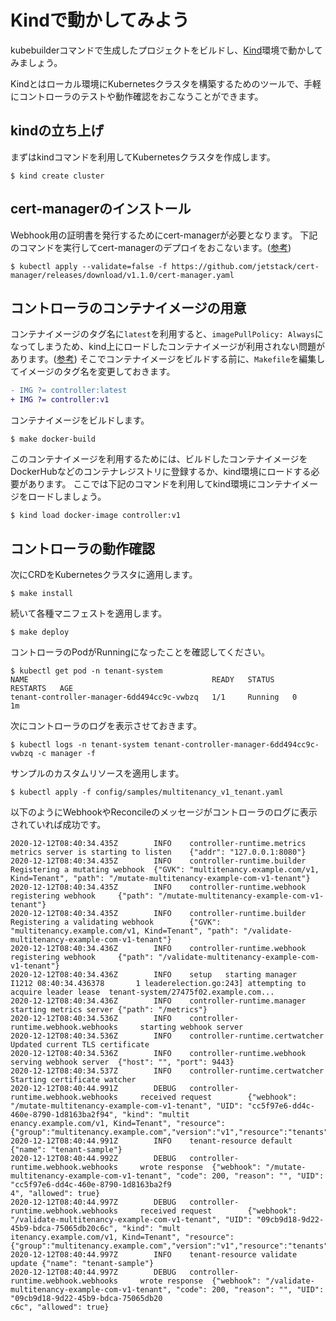 # Kindで動かしてみよう

kubebuilderコマンドで生成したプロジェクトをビルドし、[Kind](https://kind.sigs.k8s.io/docs/user/quick-start/)環境で動かしてみましょう。

Kindとはローカル環境にKubernetesクラスタを構築するためのツールで、手軽にコントローラのテストや動作確認をおこなうことができます。

## kindの立ち上げ

まずはkindコマンドを利用してKubernetesクラスタを作成します。

```console
$ kind create cluster
```

## cert-managerのインストール

Webhook用の証明書を発行するためにcert-managerが必要となります。
下記のコマンドを実行してcert-managerのデプロイをおこないます。([参考](https://cert-manager.io/docs/installation/kubernetes/))

```console
$ kubectl apply --validate=false -f https://github.com/jetstack/cert-manager/releases/download/v1.1.0/cert-manager.yaml
```

## コントローラのコンテナイメージの用意

コンテナイメージのタグ名に`latest`を利用すると、`imagePullPolicy: Always`になってしまうため、kind上にロードしたコンテナイメージが利用されない問題があります。([参考](https://kind.sigs.k8s.io/docs/user/quick-start/#loading-an-image-into-your-cluster))
そこでコンテナイメージをビルドする前に、`Makefile`を編集してイメージのタグ名を変更しておきます。

```diff
- IMG ?= controller:latest
+ IMG ?= controller:v1
```

コンテナイメージをビルドします。

```console
$ make docker-build
```

このコンテナイメージを利用するためには、ビルドしたコンテナイメージをDockerHubなどのコンテナレジストリに登録するか、kind環境にロードする必要があります。
ここでは下記のコマンドを利用してkind環境にコンテナイメージをロードしましょう。

```console
$ kind load docker-image controller:v1
```


## コントローラの動作確認

次にCRDをKubernetesクラスタに適用します。

```console
$ make install
```

続いて各種マニフェストを適用します。

```console
$ make deploy
```

コントローラのPodがRunningになったことを確認してください。

```console
$ kubectl get pod -n tenant-system
NAME                                         READY   STATUS    RESTARTS   AGE
tenant-controller-manager-6dd494cc9c-vwbzq   1/1     Running   0          1m
```

次にコントローラのログを表示させておきます。

```console
$ kubectl logs -n tenant-system tenant-controller-manager-6dd494cc9c-vwbzq -c manager -f
```

サンプルのカスタムリソースを適用します。

```console
$ kubectl apply -f config/samples/multitenancy_v1_tenant.yaml
```

以下のようにWebhookやReconcileのメッセージがコントローラのログに表示されていれば成功です。

```console
2020-12-12T08:40:34.435Z        INFO    controller-runtime.metrics      metrics server is starting to listen    {"addr": "127.0.0.1:8080"}
2020-12-12T08:40:34.435Z        INFO    controller-runtime.builder      Registering a mutating webhook  {"GVK": "multitenancy.example.com/v1, Kind=Tenant", "path": "/mutate-multitenancy-example-com-v1-tenant"}
2020-12-12T08:40:34.435Z        INFO    controller-runtime.webhook      registering webhook     {"path": "/mutate-multitenancy-example-com-v1-tenant"}
2020-12-12T08:40:34.435Z        INFO    controller-runtime.builder      Registering a validating webhook        {"GVK": "multitenancy.example.com/v1, Kind=Tenant", "path": "/validate-multitenancy-example-com-v1-tenant"}
2020-12-12T08:40:34.436Z        INFO    controller-runtime.webhook      registering webhook     {"path": "/validate-multitenancy-example-com-v1-tenant"}
2020-12-12T08:40:34.436Z        INFO    setup   starting manager
I1212 08:40:34.436378       1 leaderelection.go:243] attempting to acquire leader lease  tenant-system/27475f02.example.com...
2020-12-12T08:40:34.436Z        INFO    controller-runtime.manager      starting metrics server {"path": "/metrics"}
2020-12-12T08:40:34.536Z        INFO    controller-runtime.webhook.webhooks     starting webhook server
2020-12-12T08:40:34.536Z        INFO    controller-runtime.certwatcher  Updated current TLS certificate
2020-12-12T08:40:34.536Z        INFO    controller-runtime.webhook      serving webhook server  {"host": "", "port": 9443}
2020-12-12T08:40:34.537Z        INFO    controller-runtime.certwatcher  Starting certificate watcher
2020-12-12T08:40:44.991Z        DEBUG   controller-runtime.webhook.webhooks     received request        {"webhook": "/mutate-multitenancy-example-com-v1-tenant", "UID": "cc5f97e6-dd4c-460e-8790-1d8163ba2f94", "kind": "multit
enancy.example.com/v1, Kind=Tenant", "resource": {"group":"multitenancy.example.com","version":"v1","resource":"tenants"}}
2020-12-12T08:40:44.991Z        INFO    tenant-resource default {"name": "tenant-sample"}
2020-12-12T08:40:44.992Z        DEBUG   controller-runtime.webhook.webhooks     wrote response  {"webhook": "/mutate-multitenancy-example-com-v1-tenant", "code": 200, "reason": "", "UID": "cc5f97e6-dd4c-460e-8790-1d8163ba2f9
4", "allowed": true}
2020-12-12T08:40:44.997Z        DEBUG   controller-runtime.webhook.webhooks     received request        {"webhook": "/validate-multitenancy-example-com-v1-tenant", "UID": "09cb9d18-9d22-45b9-bdca-75065db20c6c", "kind": "mult
itenancy.example.com/v1, Kind=Tenant", "resource": {"group":"multitenancy.example.com","version":"v1","resource":"tenants"}}
2020-12-12T08:40:44.997Z        INFO    tenant-resource validate update {"name": "tenant-sample"}
2020-12-12T08:40:44.997Z        DEBUG   controller-runtime.webhook.webhooks     wrote response  {"webhook": "/validate-multitenancy-example-com-v1-tenant", "code": 200, "reason": "", "UID": "09cb9d18-9d22-45b9-bdca-75065db20
c6c", "allowed": true}
```
